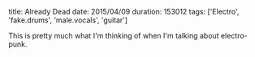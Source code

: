 title: Already Dead
date: 2015/04/09
duration: 153012
tags: ['Electro', 'fake.drums', 'male.vocals', 'guitar']

This is pretty much what I'm thinking of when I'm talking about electro-punk.
